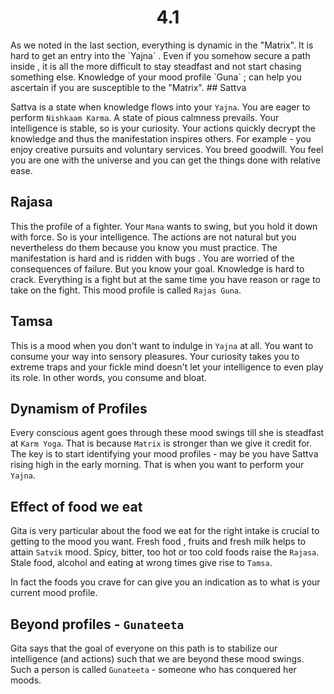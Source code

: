 <center><h1>4.1</h1></center> 
As we noted in the last section, everything is dynamic in the "Matrix". It is hard to get an entry into the `Yajna` . Even if you somehow secure a path inside , it is all the more difficult to stay steadfast and not start chasing something else. Knowledge of your mood profile `Guna` ; can help you ascertain if you are susceptible to the "Matrix". 
## Sattva

Sattva is a state when knowledge flows into your `Yajna`. You are eager to perform `Nishkaam Karma`. A state of pious calmness prevails. Your intelligence is stable, so is your curiosity. Your actions quickly decrypt the knowledge and thus the manifestation inspires others. For example - you enjoy creative pursuits and voluntary services. You breed goodwill. You feel you are one with the universe and you can get the things done with relative ease. 

## Rajasa

This the profile of a fighter. Your `Mana` wants to swing, but you hold it down with force. So is your intelligence. The actions are not natural but you nevertheless do them because you know you must practice. The manifestation is hard and is ridden with bugs . You are worried of the consequences of failure. But you know your goal. Knowledge is hard to crack. Everything is a fight but at the same time you have reason or rage to take on the fight. This mood profile is called `Rajas Guna`. 

## Tamsa

This is a mood when you don't want to indulge in `Yajna` at all. You want to consume your way into sensory pleasures. Your curiosity takes you to extreme traps and your fickle mind doesn't let your intelligence to even play its role. In other words, you consume and bloat. 

## Dynamism of Profiles

Every conscious agent goes through these mood swings till  she is steadfast at `Karm Yoga`. That is because `Matrix` is stronger than we give it credit for. The key is to start identifying your mood profiles - may be you have Sattva rising high in the early morning. That is when you want to perform your `Yajna`. 

## Effect of food we eat 

Gita is very particular about the food we eat for the right intake is crucial to getting to the mood you want. Fresh food , fruits and fresh milk helps to attain `Satvik` mood. Spicy, bitter, too hot or too cold foods raise the `Rajasa`. Stale food, alcohol and eating at wrong times give rise to `Tamsa`. 

In fact the foods you crave for can give you an indication as to what is your current mood profile. 

## Beyond profiles - `Gunateeta`

Gita says that the goal of everyone on this path is to stabilize our intelligence (and actions) such that we are beyond these mood swings. Such a person is called `Gunateeta` - someone who has conquered her moods. 



 
